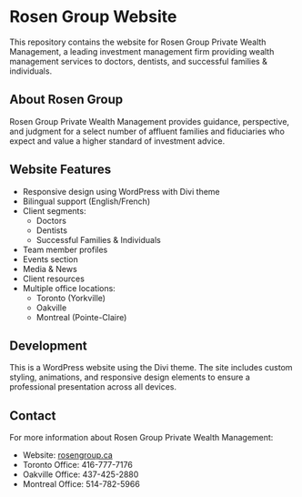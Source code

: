 # Rosen Group Website

This repository contains the website for Rosen Group Private Wealth Management, a leading investment management firm providing wealth management services to doctors, dentists, and successful families & individuals.

## About Rosen Group

Rosen Group Private Wealth Management provides guidance, perspective, and judgment for a select number of affluent families and fiduciaries who expect and value a higher standard of investment advice.

## Website Features

- Responsive design using WordPress with Divi theme
- Bilingual support (English/French)
- Client segments:
  - Doctors
  - Dentists
  - Successful Families & Individuals
- Team member profiles
- Events section
- Media & News
- Client resources
- Multiple office locations:
  - Toronto (Yorkville)
  - Oakville
  - Montreal (Pointe-Claire)

## Development

This is a WordPress website using the Divi theme. The site includes custom styling, animations, and responsive design elements to ensure a professional presentation across all devices.

## Contact

For more information about Rosen Group Private Wealth Management:
- Website: [rosengroup.ca](https://rosengroup.ca)
- Toronto Office: 416-777-7176
- Oakville Office: 437-425-2880
- Montreal Office: 514-782-5966
